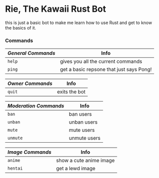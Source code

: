 # Rie, The Kawaii Rust Bot

this is just a basic bot to make me learn how to use Rust and get to know the basics of it.


### Commands
| ***General Commands*** | **Info**
| --- | --- | 
| `help` | gives you all the current commands |
| `ping` | get a basic repsone that just says Pong! |

| ***Owner Commands*** | **Info**
| --- | --- | 
| `quit` | exits the bot |

| ***Moderation Commands*** | **Info**
| --- | --- | 
| `ban` | ban users |
| `unban` | unban users |
| `mute` | mute users |
| `unmute` | unmute users |


| ***Image Commands*** | **Info**
| --- | --- | 
| `anime` | show a cute anime image |
| `hentai` | get a lewd image |
